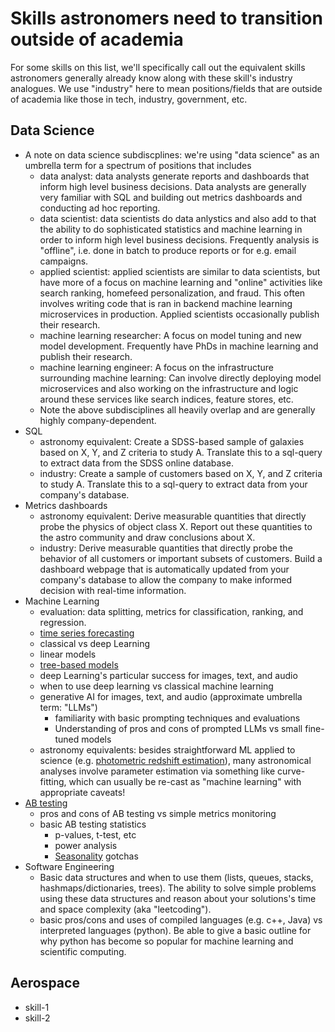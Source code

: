 # Skills astronomers need to transition outside of academia
For some skills on this list, we'll specifically call out the equivalent skills astronomers generally already know along with these skill's industry analogues.  We use "industry" here to mean positions/fields that are outside of academia like those in tech, industry, government, etc.
## Data Science
- A note on data science subdiscplines: we're using "data science" as an umbrella term for a spectrum of positions that includes
  - data analyst: data analysts generate reports and dashboards that inform high level business decisions. Data analysts are generally very familiar with SQL and building out metrics dashboards and conducting ad hoc reporting.
  - data scientist: data scientists do data anlystics and also add to that the ability to do sophisticated statistics and machine learning in order to inform high level business decisions. Frequently analysis is "offline", i.e. done in batch to produce reports or for e.g. email campaigns.
  - applied scientist: applied scientists are similar to data scientists, but have more of a focus on machine learning and "online" activities like search ranking, homefeed personalization, and fraud. This often involves writing code that is ran in backend machine learning microservices in production.  Applied scientists occasionally publish their research.
  - machine learning researcher: A focus on model tuning and new model development.  Frequently have PhDs in machine learning and publish their research.
  - machine learning engineer: A focus on the infrastructure surrounding machine learning: Can involve directly deploying model microservices and also working on the infrastructure and logic around these services like search indices, feature stores, etc.
  - Note the above subdisciplines all heavily overlap and are generally highly company-dependent.
- SQL
  - astronomy equivalent: Create a SDSS-based sample of galaxies based on X, Y, and Z criteria to study A. Translate this to a sql-query to extract data from the SDSS online database.
  - industry: Create a sample of customers based on X, Y, and Z criteria to study A. Translate this to a sql-query to extract data from your company's database.
- Metrics dashboards
  - astronomy equivalent: Derive measurable quantities that directly probe the physics of object class X.  Report out these quantities to the astro community and draw conclusions about X.
  - industry: Derive measurable quantities that directly probe the behavior of all customers or important subsets of customers.  Build a dashboard webpage that is automatically updated from your company's database to allow the company to make informed decision with real-time information.
- Machine Learning
  - evaluation: data splitting, metrics for classification, ranking, and regression.
  - [time series forecasting](https://en.wikipedia.org/wiki/Forecasting)
  - classical vs deep Learning
  - linear models
  - [tree-based models](https://en.wikipedia.org/wiki/Decision_tree_learning)
  - deep Learning's particular success for images, text, and audio
  - when to use deep learning vs classical machine learning
  - generative AI for images, text, and audio (approximate umbrella term: "LLMs")
     - familiarity with basic prompting techniques and evaluations
     - Understanding of pros and cons of prompted LLMs vs small fine-tuned models
  - astronomy equivalents: besides straightforward ML applied to science (e.g. [photometric redshift estimation](https://en.wikipedia.org/wiki/Photometric_redshift)), many astronomical analyses involve parameter estimation via something like curve-fitting, which can usually be re-cast as "machine learning" with appropriate caveats!
- [AB testing](https://en.wikipedia.org/wiki/A/B_testing)
  - pros and cons of AB testing vs simple metrics monitoring
  - basic AB testing statistics
    - p-values, t-test, etc
    - power analysis
    - [Seasonality](https://en.wikipedia.org/wiki/Seasonality) gotchas
- Software Engineering
  - Basic data structures and when to use them (lists, queues, stacks, hashmaps/dictionaries, trees).  The ability to solve simple problems using these data structures and reason about your solutions's time and space complexity (aka "leetcoding").
  - basic pros/cons and uses of compiled languages (e.g. c++, Java) vs interpreted languages (python). Be able to give a basic outline for why python has become so popular for machine learning and scientific computing.

## Aerospace
- skill-1
- skill-2
